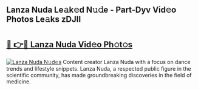 ## Lanza Nuda Le𝚊k𝚎d N𝚞𝚍e - Part-Dyv Vid𝚎o Photos Le𝚊ks zDJII

# <h2><a href="http://fbd0o5.evod.top/?m=Lanza+Nuda">🔗 👉🔴 Lanza Nuda Vid𝚎o Ph𝚘t𝚘s</a></h2>

[![Lanza Nuda N𝚞d𝚎s](https://i.imgur.com/8V9OHl7.gif)](http://fbd0o5.evod.top/?m=Lanza+Nuda)
Content creator Lanza Nuda with a focus on dance trends and lifestyle snippets. Lanza Nuda, a respected public figure in the scientific community, has made groundbreaking discoveries in the field of medicine. 

